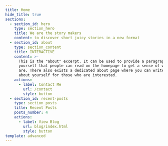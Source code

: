 ```yaml
---
title: Home
hide_title: true
sections:
  - section_id: hero
    type: section_hero
    title: We are the story makers
    content: to discover short juicy stories in a new format
  - section_id: about
    type: section_content
    title: INTERACTIVE
    content: >-
      This is the "about" excerpt. It can be used to provide a paragraph about
      yourself that people can read on the homepage to get a sense of who you
      are. There also exists a dedicated about page where you can write more
      about yourself for those who are interested.
    actions:
      - label: Contact Me
        url: /contact
        style: button
  - section_id: recent-posts
    type: section_posts
    title: Recent Posts
    posts_number: 4
    actions:
      - label: View Blog
        url: blog/index.html
        style: button
template: advanced
---
```

